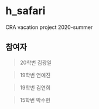 
# h_safari

CRA vacation project 2020-summer


## 참여자

> 20학번 김광일

> 19학번 연예진

> 19학번 김연희

> 15학번 박수현

